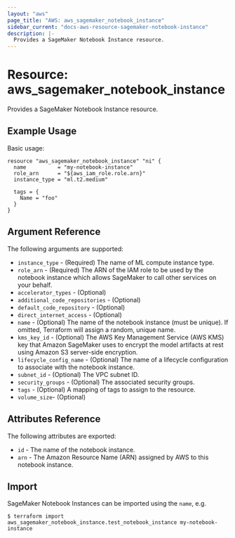 ```yaml
---
layout: "aws"
page_title: "AWS: aws_sagemaker_notebook_instance"
sidebar_current: "docs-aws-resource-sagemaker-notebook-instance"
description: |-
  Provides a SageMaker Notebook Instance resource.
---
```


# Resource: aws_sagemaker_notebook_instance

Provides a SageMaker Notebook Instance resource.

## Example Usage

Basic usage:

```hcl
resource "aws_sagemaker_notebook_instance" "ni" {
  name          = "my-notebook-instance"
  role_arn      = "${aws_iam_role.role.arn}"
  instance_type = "ml.t2.medium"

  tags = {
    Name = "foo"
  }
}
```

## Argument Reference

The following arguments are supported:

* `instance_type` - (Required) The name of ML compute instance type.
* `role_arn` - (Required) The ARN of the IAM role to be used by the notebook instance which allows SageMaker to call other services on your behalf.
* `accelerator_types` - (Optional)
* `additional_code_repositories` - (Optional)
* `default_code_repository` - (Optional)
* `direct_internet_access` - (Optional)
* `name` - (Optional) The name of the notebook instance (must be unique). If omitted, Terraform will assign a random, unique name.
* `kms_key_id` - (Optional) The AWS Key Management Service (AWS KMS) key that Amazon SageMaker uses to encrypt the model artifacts at rest using Amazon S3 server-side encryption.
* `lifecycle_config_name` - (Optional) The name of a lifecycle configuration to associate with the notebook instance.
* `subnet_id` - (Optional) The VPC subnet ID.
* `security_groups` - (Optional) The associated security groups.
* `tags` - (Optional) A mapping of tags to assign to the resource.
* `volume_size`- (Optional)

## Attributes Reference

The following attributes are exported:

* `id` - The name of the notebook instance.
* `arn` - The Amazon Resource Name (ARN) assigned by AWS to this notebook instance.

## Import

SageMaker Notebook Instances can be imported using the `name`, e.g.

```
$ terraform import aws_sagemaker_notebook_instance.test_notebook_instance my-notebook-instance
```